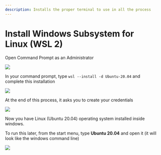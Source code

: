 ```yaml
---
description: Installs the proper terminal to use in all the process
---
```


# Install Windows Subsystem for Linux (WSL 2)



Open Command Prompt as an Administrator

![](https://i.imgur.com/1g0fyiS.gif)

In your command prompt, type `wsl --install -d Ubuntu-20.04` and complete this installation&#x20;

![](https://i.imgur.com/hUsbNKM.gif)

At the end of this process, it asks you to create your credentials&#x20;

![](https://i.imgur.com/HWtxfbN.gif)

Now you have Linux (Ubuntu 20.04) operating system installed inside windows.

To run this later, from the start menu, type **Ubuntu 20.04** and open it (it will look like the windows command line)&#x20;

![](https://i.imgur.com/kAmYdR7.gif)
